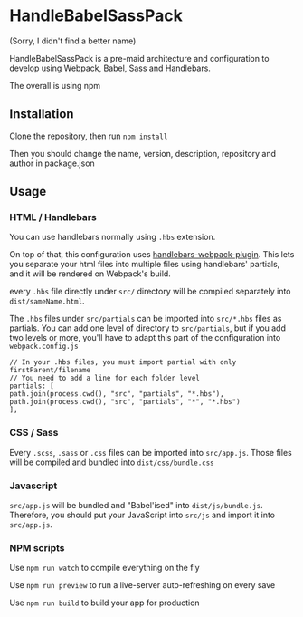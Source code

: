 # HandleBabelSassPack

(Sorry, I didn't find a better name)

HandleBabelSassPack is a pre-maid architecture and configuration to develop using Webpack, Babel, Sass and Handlebars.

The overall is using npm

## Installation

Clone the repository, then run `npm install`

Then you should change the name, version, description, repository and author in package.json

## Usage

### HTML / Handlebars

You can use handlebars normally using `.hbs` extension.

On top of that, this configuration uses [handlebars-webpack-plugin](https://github.com/sagold/handlebars-webpack-plugin). This lets you separate your html files into multiple files using handlebars' partials, and it will be rendered on Webpack's build.

every `.hbs` file directly under `src/` directory will be compiled separately into `dist/sameName.html`.

The `.hbs` files under `src/partials` can be imported into `src/*.hbs` files as partials. You can add one level of directory to `src/partials`, but if you add two levels or more, you'll have to adapt this part of the configuration into `webpack.config.js`

```
// In your .hbs files, you must import partial with only firstParent/filename
// You need to add a line for each folder level
partials: [
path.join(process.cwd(), "src", "partials", "*.hbs"),
path.join(process.cwd(), "src", "partials", "*", "*.hbs")
],
```

### CSS / Sass

Every `.scss`, `.sass` or `.css` files can be imported into `src/app.js`. Those files will be compiled and bundled into `dist/css/bundle.css`

### Javascript

`src/app.js` will be bundled and "Babel'ised" into `dist/js/bundle.js`. Therefore, you should put your JavaScript into `src/js` and import it into `src/app.js`.

### NPM scripts

Use `npm run watch` to compile everything on the fly

Use `npm run preview` to run a live-server auto-refreshing on every save

Use `npm run build` to build your app for production
